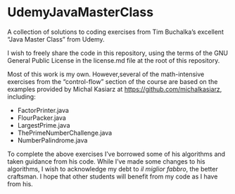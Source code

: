 # UdemyJavaMasterClass

A collection of solutions to coding exercises from Tim Buchalka’s excellent “Java Master Class” from Udemy.

I wish to freely share the code in this repository, using the terms of the GNU General Public License in the license.md file at the root of this repository.

Most of this work is my own.  However,several of the math-intensive exercises from the “control-flow” section of the course are based on the examples provided by Michal Kasiarz at https://github.com/michalkasiarz, including:
* FactorPrinter.java
* FlourPacker.java
* LargestPrime.java
* ThePrimeNumberChallenge.java
* NumberPalindrome.java

To complete the above exercises I’ve borrowed some of his algorithms and taken guidance from his code.  While I’ve made some changes to his algorithms, I wish to acknowledge my debt to *il miglior fabbro*, the better craftsman. I hope that other students will benefit from my code as I have from his.
